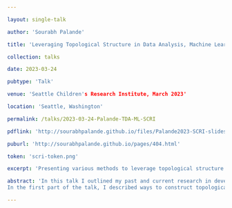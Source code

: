 ```yaml
---

layout: single-talk

author: 'Sourabh Palande'

title: 'Leveraging Topological Structure in Data Analysis, Machine Learning, and Visualization'

collection: talks

date: 2023-03-24

pubtype: 'Talk'

venue: 'Seattle Children's Research Institute, March 2023'

location: 'Seattle, Washington'

permalink: /talks/2023-03-24-Palande-TDA-ML-SCRI

pdflink: 'http://sourabhpalande.github.io/files/Palande2023-SCRI-slides.pdf'

puburl: 'http://sourabhpalande.github.io/pages/404.html'

token: 'scri-token.png'

excerpt: 'Presenting various methods to leverage topological structure in data analysis, machine learning, and visualization.'

abstract: 'In this talk I outlined my past and current research in developing methods to leverage topological structure in different stages of data analysis, machine learning, and visualization pipelines. Topological techniques can be particularly powerful in characterizing complex, high-dimensional data.
In the first part of the talk, I described ways to construct topological signatures of data (images, networks, point clouds) and utilizing them in statistical analysis, machine learning, and interactive visual analysis. I presented our work in collaboration with neuroscientists where we explored the utility of topological features to study structural and functional brain network abnormalities in autism spectrum disorders. In the second part of the talk, I presented our work extending graph learning algorithms to simplicial complexes and hypergraphs which are generalizations of graphs that allow us to capture multilateral relationships between nodes. I presented methods for unsupervised and semisupervised learning on simplicial complexes, specifically, spectral clustering and label propagation. Then I presented our work on performing computations such as averaging, interpolating, and sketching on ensembles of combinatorial objects (trees) using an optimal transport based framework. I presented our recent results on using this framework to identify a small representative basis set from a large collection of merge trees obtained from scientific simulations. Lastly, I talked about a future research direction which builds on different elements mentioned before to create a novel hypergraph based framework for genome-wide, cross-species, multiomics analysis.'

---
```


